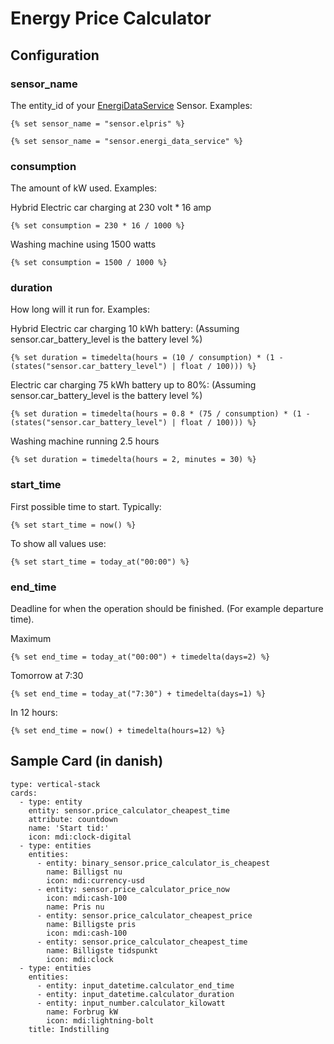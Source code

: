# Energy Price Calculator

## Configuration 

### sensor_name

The entity_id of your [EnergiDataService](https://github.com/MTrab/energidataservice)  Sensor. 
Examples:

```
{% set sensor_name = "sensor.elpris" %}
```

```
{% set sensor_name = "sensor.energi_data_service" %}
```

### consumption

The amount of kW used. 
Examples:

Hybrid Electric car charging at 230 volt * 16 amp
```
{% set consumption = 230 * 16 / 1000 %}
```

Washing machine using 1500 watts
```
{% set consumption = 1500 / 1000 %}
```
	

### duration

How long will it run for. 
Examples:

Hybrid Electric car charging 10 kWh battery: (Assuming sensor.car_battery_level is the battery level %)
```
{% set duration = timedelta(hours = (10 / consumption) * (1 - (states("sensor.car_battery_level") | float / 100))) %}
```

Electric car charging 75 kWh battery up to 80%: (Assuming sensor.car_battery_level is the battery level %)
```
{% set duration = timedelta(hours = 0.8 * (75 / consumption) * (1 - (states("sensor.car_battery_level") | float / 100))) %}
```

Washing machine running 2.5 hours
```
{% set duration = timedelta(hours = 2, minutes = 30) %}
```

### start_time 

First possible time to start. Typically:
```
{% set start_time = now() %} 
```

To show all values use:
```
{% set start_time = today_at("00:00") %} 
```

### end_time

Deadline for when the operation should be finished. (For example departure time). 

Maximum 
```
{% set end_time = today_at("00:00") + timedelta(days=2) %} 
```

Tomorrow at 7:30
```
{% set end_time = today_at("7:30") + timedelta(days=1) %} 
```

In 12 hours:
```
{% set end_time = now() + timedelta(hours=12) %} 
```


## Sample Card (in danish)
```
type: vertical-stack
cards:
  - type: entity
    entity: sensor.price_calculator_cheapest_time
    attribute: countdown
    name: 'Start tid:'
    icon: mdi:clock-digital
  - type: entities
    entities:
      - entity: binary_sensor.price_calculator_is_cheapest
        name: Billigst nu
        icon: mdi:currency-usd
      - entity: sensor.price_calculator_price_now
        icon: mdi:cash-100
        name: Pris nu
      - entity: sensor.price_calculator_cheapest_price
        name: Billigste pris
        icon: mdi:cash-100
      - entity: sensor.price_calculator_cheapest_time
        name: Billigste tidspunkt
        icon: mdi:clock
  - type: entities
    entities:
      - entity: input_datetime.calculator_end_time
      - entity: input_datetime.calculator_duration
      - entity: input_number.calculator_kilowatt
        name: Forbrug kW
        icon: mdi:lightning-bolt
    title: Indstilling

```
